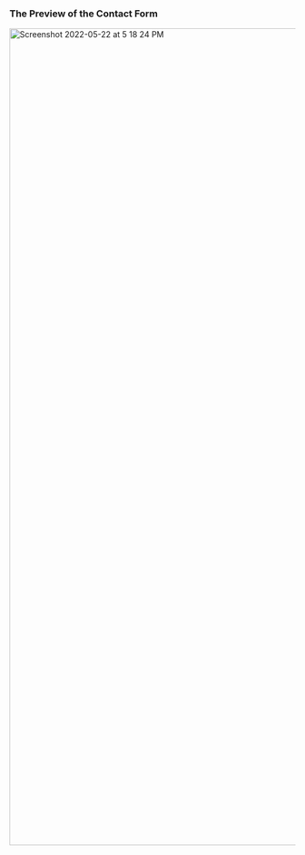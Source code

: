 ### The Preview of the Contact Form 

<img width="1437" alt="Screenshot 2022-05-22 at 5 18 24 PM" src="https://user-images.githubusercontent.com/58943164/169693708-fb912df7-ad38-46cd-9bc7-45f2f7462684.png">
